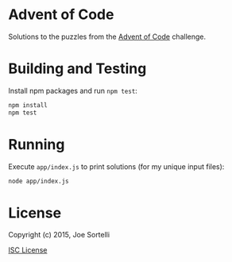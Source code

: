 # Advent of Code

Solutions to the puzzles from the [Advent of
Code](http://adventofcode.com/) challenge.

# Building and Testing

Install npm packages and run `npm test`:

```bash
npm install
npm test
```

# Running

Execute `app/index.js` to print solutions (for my unique input files):

```bash
node app/index.js
```

# License

Copyright (c) 2015, Joe Sortelli

[ISC License](https://opensource.org/licenses/ISC)
